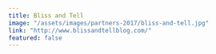 ```yaml
---
title: Bliss and Tell
image: "/assets/images/partners-2017/bliss-and-tell.jpg"
link: "http://www.blissandtellblog.com/"
featured: false
---
```

